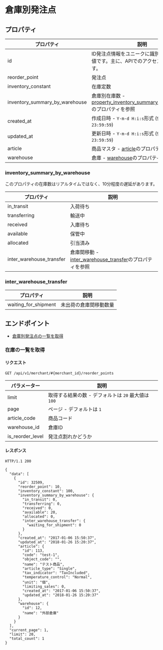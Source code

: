 

倉庫別発注点
======


プロパティ
-----




| プロパティ | 説明 |
| --- | --- |
| id | ID発注点情報をユニークに識別するための数値です。主に、APIでのアクセスに使用します。 |
| reorder\_point | 発注点 |
| inventory\_constant | 在庫定数 |
| inventory\_summary\_by\_warehouse | 倉庫別在庫数 - [property\_inventory\_summary\_by\_warehouse](#property_inventory_summary_by_warehouse)のプロパティを参照 |
| created\_at | 作成日時 - `Y-m-d H:i:s`形式 (例 : `2018-01-01 23:59:59`) |
| updated\_at | 更新日時 - `Y-m-d H:i:s`形式 (例 : `2018-01-01 23:59:59`) |
| article | 商品マスタ - [article](interface/.mdarticle)のプロパティを参照 |
| warehouse | 倉庫 - [warehouse](interface/.mdwarehouse)のプロパティを参照 |


### inventory\_summary\_by\_warehouse


このプロパティの在庫数はリアルタイムではなく、10分程度の遅延があります。




| プロパティ | 説明 |
| --- | --- |
| in\_transit | 入荷待ち |
| transferring | 輸送中 |
| received | 入庫待ち |
| available | 保管中 |
| allocated | 引当済み |
| inter\_warehouse\_transfer | 倉庫間移動 - [inter\_warehouse\_transfer](#property_inter_warehouse_transfer)のプロパティを参照 |


### inter\_warehouse\_transfer




| プロパティ | 説明 |
| --- | --- |
| waiting\_for\_shipment | 未出荷の倉庫間移動数量 |


エンドポイント
-------


* [倉庫別発注点の一覧を取得](#get_list)


### 在庫の一覧を取得


#### リクエスト


`GET /api/v1/merchant/#{merchant_id}/reorder_points`




| パラメーター | 説明 |
| --- | --- |
| limit | 取得する結果の数 - デフォルトは `20` 最大値は `100` |
| page | ページ - デフォルトは `1` |
| article\_code | 商品コード |
| warehouse\_id | 倉庫ID |
| is\_reorder\_level | 発注点割れかどうか |


#### レスポンス


`HTTP/1.1 200`



```
{
  "data": [
    {
      "id": 32509,
      "reorder_point": 10,
      "inventory_constant": 100,
      "inventory_summary_by_warehouse": {
        "in_transit": 0,
        "transferring": 0,
        "received": 0,
        "available": 20,
        "allocated": 0,
        "inter_warehouse_transfer": {
          "waiting_for_shipment": 0
        }
      },
      "created_at": "2017-01-06 15:50:37",
      "updated_at": "2018-01-26 15:20:37",
      "article": {
        "id": 113,
        "code": "test-1",
        "object_code": "",
        "name": "テスト商品",
        "article_type": "Single",
        "tax_indicator": "TaxIncluded",
        "temperature_control": "Normal",
        "unit": "個",
        "limiting_sales": 0,
        "created_at": "2017-01-06 15:50:37",
        "updated_at": "2018-01-26 15:20:37"
      },
      "warehouse": {
        "id": 12,
        "name": "外部倉庫"
      }
    }
  ],
  "current_page": 1,
  "limit": 20,
  "total_count": 1
}

```


